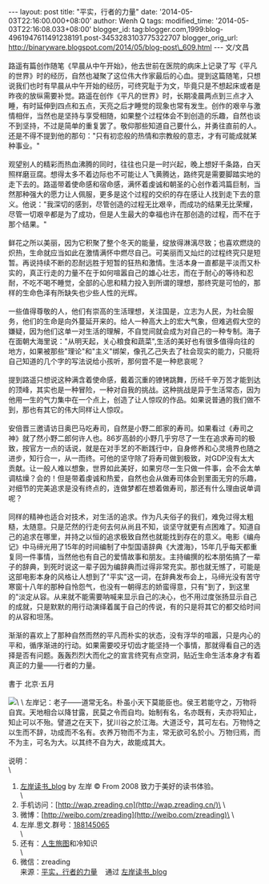 --- layout: post title: "平实，行者的力量" date:
'2014-05-03T22:16:00.000+08:00' author: Wenh Q tags: modified\_time:
'2014-05-03T22:16:08.033+08:00' blogger\_id:
tag:blogger.com,1999:blog-4961947611491238191.post-3453283103775322707
blogger\_orig\_url:
http://binaryware.blogspot.com/2014/05/blog-post\_609.html --- 文/文昌\
\
路遥有篇创作随笔《早晨从中午开始》，他去世前在医院的病床上记录了写《平凡的世界》时的经历，自然也凝聚了这位伟大作家最后的心血。提到这篇随笔，只想说我们也时有早晨从中午开始的经历，可终究耻于为文，毕竟只是不想起床或者是昨夜的放纵需要补觉。路遥在创作《平凡的世界》时，长期凌晨两点到三点才入睡，有时延伸到四点和五点，天亮之后才睡觉的现象也常有发生。创作的艰辛与激情相伴，当然也是坚持与享受相随，如果整个过程体会不到创造的乐趣，自然也谈不到坚持，不过是简单的重复罢了。敬仰那些知道自己要什么，并勇往直前的人。还是不得不提到他的那句："只有初恋般的热情和宗教般的意志，才有可能成就某种事业。"\
\
观望别人的精彩而热血沸腾的同时，往往也只是一时兴起，晚上想好千条路，白天照样磨豆腐。想得太多不着边际也不可能让人飞黄腾达，路终究是需要脚踏实地的走下去的。路遥带着使命感和宿命感，满怀着虔诚和朝圣的心创作着鸿篇巨制，当然那种强大的愿力让人佩服，更多是这个过程的交织的存在感让人找到走下去的意义。他说："我深切的感到，尽管创造的过程无比艰辛，而成功的结果无比荣耀，尽管一切艰辛都是为了成功，但是人生最大的幸福也许在那创造的过程，而不在于那个结果。"\
\
鲜花之所以美丽，因为它积聚了整个冬天的能量，绽放得淋漓尽致；也喜欢燃烧的炽热，生命就应当如此在激情满怀中燃尽自己。可美丽而又灿烂的过程终究只是短暂。再说持续不断的忍耐远胜于短暂的狂热和激情。生活本身一直都是平淡而又朴实的，真正行走的力量不在于如何喧嚣自己的雄心壮志，而在于耐心的等待和忍耐，不吃不喝不睡觉，全部的心思和精力投入到所谓的理想，那终究是可怕的，那样的生命色泽有所缺失也少些人性的光辉。\
\
一些值得尊敬的人，他们有崇高的生活理想，关注国是，立志为人民，为社会服务，他们的生命是向外蔓延开来的。给人一种高大上的宏大气象，但难逃假大空的嫌疑，因为他们这单一对生活的理解，不自觉间就会成为对自己的一种专制。海子在面朝大海里说："从明天起，关心粮食和蔬菜",生活的美好也有很多值得向往的地方，如果被那些"理论"和"主义"绑架，像孔乙己失去了社会现实的能力，只能将自己知道的几个字的写法说给小孩听，那何尝不是一种悲哀呢？\
\
提到路遥只想说这种满含着使命感，戴着沉重的镣铐跳舞，历经千辛万苦才能到达的顶峰，其实也是一种冒险，一种对自我的挑战。这种挑战是异于生活常态，因为他用一生的气力集中在一个点上，创造了让人惊叹的作品。如果说普通的我们做不到，那也有其它的伟大同样让人惊叹。\
\
安倍晋三邀请访日奥巴马吃寿司，自然是小野二郎家的寿司。如果看过《寿司之神》就了然小野二郎何许人也。86岁高龄的小野几乎穷尽了一生在追求寿司的极致，按官方一点的话说，就是在对手艺的不断践行中，自身修养和心灵境界也随之进步，知行合一，从一而终。可他的坚守除了将寿司做到极致，对GDP没有太大贡献。让一般人难以想象，世界如此美好，如果穷尽一生只做一件事，会不会太单调枯燥？会的！但是带着虔诚和热爱，自然也会从做寿司体会到里面无穷的乐趣，对细节的完美追求是没有终点的，连做梦都在想着做寿司，那还有什么理由说单调呢？\
\
同样的精神也适合对技术，对生活的追求。作为凡夫俗子的我们，难免过得太粗糙，太随意。只是茫然的行走何去何从尚且不知，谈坚守就更有点困难了。知道自己的追求在哪里，并持之以恒的追求极致自然也就能找到存在的意义。电影《编舟记》中马缔光用了15年的时间编制了中型国语辞典《大渡海》，15年几乎每天都重复同一件事情，当然他也有自己的爱情故事和朋友。主持编撰的松本朋佑搞了一辈子的辞典，到死时说这一辈子因为编辞典而过得非常充实。那也就无憾了，可能是这部电影本身的风格让人想到了"平实"这一词，在辞典发布会上，马缔光没有苦守寒窗十八年的那种自怜怨气，也没有一朝得志的娇蛮得意，只有"到了，到这里的"淡定从容。从来就不能需要呐喊来显示自己的决心，也不用过度张扬显示自己的成就，只是默默的用行动演绎着属于自己的传说，有的只是将其它的都交给时间的从容和坦荡。\
\
渐渐的喜欢上了那种自然而然的平凡而朴实的状态，没有浮华的喧嚣，只是内心的平和，循序渐进的行动。如果需要咬牙切齿才能坚持一个事情，那就得看自己的选择是否有问题。轰轰烈烈大而化之的宣言终究有点空洞，贴近生命生活本身才有着真正的力量——行者的力量。\
\
書于 北京·五月\
\
![](https://images-blogger-opensocial.googleusercontent.com/gadgets/proxy?url=http%3A%2F%2Fzreading-img.qiniudn.com%2Fpingshi.jpg&container=blogger&gadget=a&rewriteMime=image%2F*)\
\
左岸记：老子——道常无名。朴虽小天下莫能臣也。侯王若能守之，万物将自宾。天地相合以降甘露，民莫之令而自均。始制有名，名亦既有，夫亦将知止，知止可以不殆。譬道之在天下，犹川谷之於江海。大道泛兮，其可左右。万物恃之以生而不辞，功成而不名有。衣养万物而不为主，常无欲可名於小。万物归焉，而不为主，可名为大。以其终不自为大，故能成其大。\
\
说明：\
\
1. [左岸读书\_blog](http://zreading.cn/) by 左岸 © From 2008
致力于美好的读书体验。\
\
2. 手机访问：[http://wap.zreading.cn](http://wap.zreading.cn/)\
\
3. 微博：[http://weibo.com/zreading](http://weibo.com/zreading)\
\
4. 左岸.思文.群号：[188145065](http://www.zreading.cn/siwen/siwen.html)\
\
5. 还有：[人生旅图](http://www.zreading.net/)和冷知识\
\
6. 微信：zreading
\
来源：[平实，行者的力量](http://zreading.cn.feedsportal.com/c/35042/f/647833/s/39fea7dd/sc/38/l/0L0Szreading0Bcn0Carchives0C43550Bhtml/story01.htm) 
  通过 [左岸读书\_blog](http://www.zreading.cn/)
